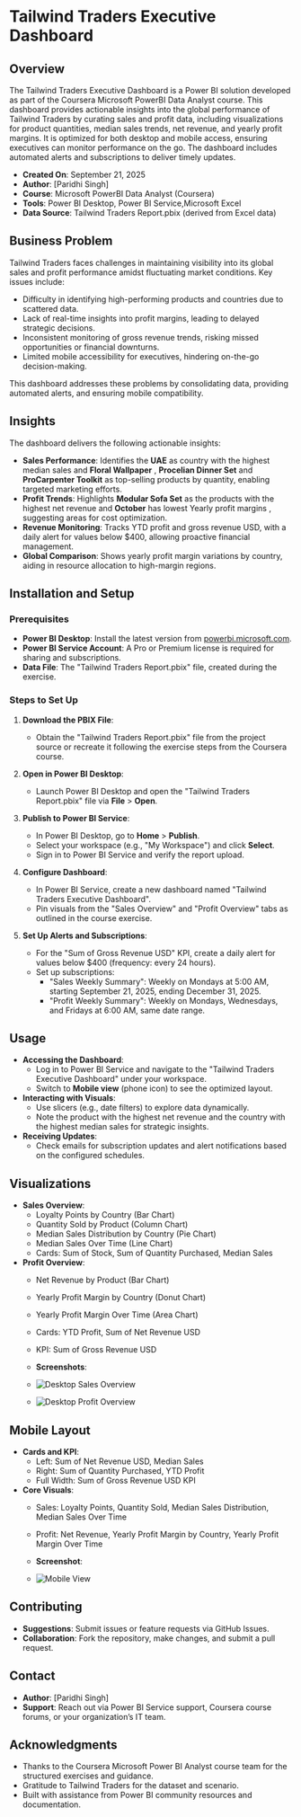 # Tailwind Traders Executive Dashboard

## Overview
The Tailwind Traders Executive Dashboard is a Power BI solution developed as part of the Coursera Microsoft PowerBI Data Analyst course. This dashboard provides actionable insights into the global performance of Tailwind Traders by curating sales and profit data, including visualizations for product quantities, median sales trends, net revenue, and yearly profit margins. It is optimized for both desktop and mobile access, ensuring executives can monitor performance on the go. The dashboard includes automated alerts and subscriptions to deliver timely updates.

- **Created On**: September 21, 2025
- **Author**: [Paridhi Singh]
- **Course**: Microsoft PowerBI Data Analyst (Coursera)
- **Tools**: Power BI Desktop, Power BI Service,Microsoft Excel
- **Data Source**: Tailwind Traders Report.pbix (derived from Excel data)

## Business Problem
Tailwind Traders faces challenges in maintaining visibility into its global sales and profit performance amidst fluctuating market conditions. Key issues include:
- Difficulty in identifying high-performing products and countries due to scattered data.
- Lack of real-time insights into profit margins, leading to delayed strategic decisions.
- Inconsistent monitoring of gross revenue trends, risking missed opportunities or financial downturns.
- Limited mobile accessibility for executives, hindering on-the-go decision-making.

This dashboard addresses these problems by consolidating data, providing automated alerts, and ensuring mobile compatibility.

## Insights
The dashboard delivers the following actionable insights:
- **Sales Performance**: Identifies the **UAE**  as country with the highest median sales  and **Floral Wallpaper** , **Procelian Dinner Set** and **ProCarpenter Toolkit** as top-selling products by quantity, enabling targeted marketing efforts.
- **Profit Trends**: Highlights **Modular Sofa Set** as the products with the highest net revenue and **October** has lowest Yearly profit margins , suggesting areas for cost optimization.
- **Revenue Monitoring**: Tracks YTD profit and gross revenue USD, with a daily alert for values below $400, allowing proactive financial management.
- **Global Comparison**: Shows yearly profit margin variations by country, aiding in resource allocation to high-margin regions.


## Installation and Setup

### Prerequisites
- **Power BI Desktop**: Install the latest version from [powerbi.microsoft.com](https://powerbi.microsoft.com/desktop/).
- **Power BI Service Account**: A Pro or Premium license is required for sharing and subscriptions.
- **Data File**: The "Tailwind Traders Report.pbix" file, created during the exercise.

### Steps to Set Up
1. **Download the PBIX File**:
   - Obtain the "Tailwind Traders Report.pbix" file from the project source or recreate it following the exercise steps from the Coursera course.

2. **Open in Power BI Desktop**:
   - Launch Power BI Desktop and open the "Tailwind Traders Report.pbix" file via **File** > **Open**.

3. **Publish to Power BI Service**:
   - In Power BI Desktop, go to **Home** > **Publish**.
   - Select your workspace (e.g., "My Workspace") and click **Select**.
   - Sign in to Power BI Service and verify the report upload.

4. **Configure Dashboard**:
   - In Power BI Service, create a new dashboard named "Tailwind Traders Executive Dashboard".
   - Pin visuals from the "Sales Overview" and "Profit Overview" tabs as outlined in the course exercise.

5. **Set Up Alerts and Subscriptions**:
   - For the "Sum of Gross Revenue USD" KPI, create a daily alert for values below $400 (frequency: every 24 hours).
   - Set up subscriptions:
     - "Sales Weekly Summary": Weekly on Mondays at 5:00 AM, starting September 21, 2025, ending December 31, 2025.
     - "Profit Weekly Summary": Weekly on Mondays, Wednesdays, and Fridays at 6:00 AM, same date range.

## Usage
- **Accessing the Dashboard**:
  - Log in to Power BI Service and navigate to the "Tailwind Traders Executive Dashboard" under your workspace.
  - Switch to **Mobile view** (phone icon) to see the optimized layout.
- **Interacting with Visuals**:
  - Use slicers (e.g., date filters) to explore data dynamically.
  - Note the product with the highest net revenue and the country with the highest median sales for strategic insights.
- **Receiving Updates**:
  - Check emails for subscription updates and alert notifications based on the configured schedules.

## Visualizations
- **Sales Overview**:
  - Loyalty Points by Country (Bar Chart)
  - Quantity Sold by Product (Column Chart)
  - Median Sales Distribution by Country (Pie Chart)
  - Median Sales Over Time (Line Chart)
  - Cards: Sum of Stock, Sum of Quantity Purchased, Median Sales
- **Profit Overview**:
  - Net Revenue by Product (Bar Chart)
  - Yearly Profit Margin by Country (Donut Chart)
  - Yearly Profit Margin Over Time (Area Chart)
  - Cards: YTD Profit, Sum of Net Revenue USD
  - KPI: Sum of Gross Revenue USD


  - **Screenshots**:
  - ![Desktop Sales Overview](https://github.com/paridhisingh18/tailwind-traders-executive-dashboard-excel-powerbi/blob/main/Dashboard%20Snapshots/Sales%20Overview.png
)
  - ![Desktop Profit Overview](https://github.com/paridhisingh18/tailwind-traders-executive-dashboard-excel-powerbi/blob/main/Dashboard%20Snapshots/Profit%20Overview.png
)

## Mobile Layout
- **Cards and KPI**:
  - Left: Sum of Net Revenue USD, Median Sales
  - Right: Sum of Quantity Purchased, YTD Profit
  - Full Width: Sum of Gross Revenue USD KPI
- **Core Visuals**:
  - Sales: Loyalty Points, Quantity Sold, Median Sales Distribution, Median Sales Over Time
  - Profit: Net Revenue, Yearly Profit Margin by Country, Yearly Profit Margin Over Time


  - **Screenshot**:
  - ![Mobile View](https://github.com/paridhisingh18/tailwind-traders-executive-dashboard-excel-powerbi/blob/main/Dashboard%20Snapshots/Mobile%20Layout.png)

## Contributing
- **Suggestions**: Submit issues or feature requests via GitHub Issues.
- **Collaboration**: Fork the repository, make changes, and submit a pull request.

## Contact
- **Author**: [Paridhi Singh]
- **Support**: Reach out via Power BI Service support, Coursera course forums, or your organization’s IT team.

## Acknowledgments
- Thanks to the Coursera Microsoft Power BI Analyst course team for the structured exercises and guidance.
- Gratitude to Tailwind Traders for the dataset and scenario.
- Built with assistance from Power BI community resources and documentation.

